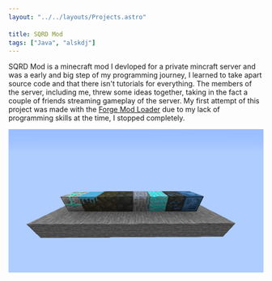 ```yaml
---
layout: "../../layouts/Projects.astro"

title: SQRD Mod
tags: ["Java", "alskdj"]
---
```


SQRD Mod is a minecraft mod I devloped for a private mincraft server and was a early and big step of my programming journey, I learned to take apart source code and that there isn't tutorials for everything. The members of the server, including me, threw some ideas together, taking in the fact a couple of friends streaming gameplay of the server. My first attempt of this project was made with the [Forge Mod Loader](https://files.minecraftforge.net/net/minecraftforge/forge/) due to my lack of programming skills at the time, I stopped completely.

![SQRD Mod Blocks](../../../public/assets/projects/blocks.png)